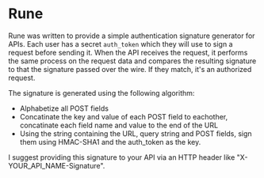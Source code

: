Rune
===================

Rune was written to provide a simple authentication signature generator for APIs. Each user has a secret `auth_token` which they will use to sign a request before sending it. When the API receives the request, it performs the same process on the request data and compares the resulting signature to that the signature passed over the wire. If they match, it's an authorized request.

The signature is generated using the following algorithm:

* Alphabetize all POST fields
* Concatinate the key and value of each POST field to eachother, concatinate each 
  field name and value to the end of the URL
* Using the string containing the URL, query string and POST fields, sign them using HMAC-SHA1 and the auth_token as the key.

I suggest providing this signature to your API via an HTTP header like "X-YOUR_API_NAME-Signature".
